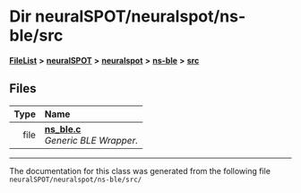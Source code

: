 

# Dir neuralSPOT/neuralspot/ns-ble/src



[**FileList**](files.md) **>** [**neuralSPOT**](dir_75594cce7c7773aa3cb253214bf56510.md) **>** [**neuralspot**](dir_b737d82f35ec218ac5a7ef4105db9c0e.md) **>** [**ns-ble**](dir_ec3c5c5ea2d338d436d6fa61f38fc381.md) **>** [**src**](dir_cf8bc0902f5dfb1bbd89749c3ff54123.md)












## Files

| Type | Name |
| ---: | :--- |
| file | [**ns\_ble.c**](ns__ble_8c.md) <br>_Generic BLE Wrapper._  |



























































------------------------------
The documentation for this class was generated from the following file `neuralSPOT/neuralspot/ns-ble/src/`

